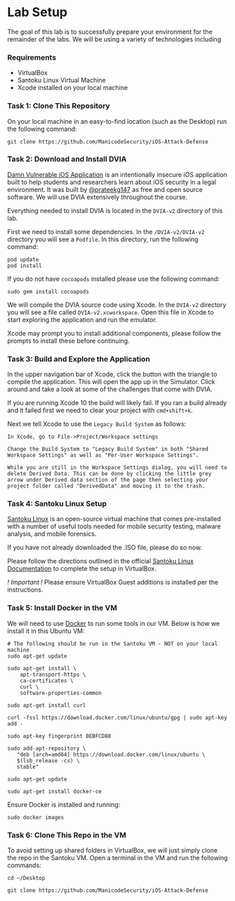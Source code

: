 # Lab Setup

The goal of this lab is to successfully prepare your environment for the remainder of the labs. We will be using a variety of technologies including 

### Requirements
- VirtualBox
- Santoku Linux Virtual Machine
- Xcode installed on your local machine

### Task 1: Clone This Repository
On your local machine in an easy-to-find location (such as the Desktop) run the following command:
```
git clone https://github.com/ManicodeSecurity/iOS-Attack-Defense
```

### Task 2: Download and Install DVIA 
[Damn Vulnerable iOS Application](http://damnvulnerableiosapp.com/) is an intentionally insecure iOS application built to help students and researchers learn about iOS security in a legal environment. It was built by [@prateekg147](http://twitter.com/prateekg147) as free and open source software. We will use DVIA extensively throughout the course. 

Everything needed to install DVIA is located in the `DVIA-v2` directory of this lab. 

First we need to install some dependencies. In the `/DVIA-v2/DVIA-v2` directory you will see a `Podfile`. In this directory, run the following command:

```
pod update
pod install
```

If you do not have `cocoapods` installed please use the following command:
```
sudo gem install cocoapods
```

We will compile the DVIA source code using Xcode. In the `DVIA-v2` directory you will see a file called `DVIA-v2.xcworkspace`. Open this file in Xcode to start exploring the application and run the emulator.

Xcode may prompt you to install additional components, please follow the prompts to install these before continuing. 

### Task 3: Build and Explore the Application 

In the upper navigation bar of Xcode, click the button with the triangle to compile the application. This will open the app up in the Simulator. Click around and take a look at some of the challenges that come with DVIA.

If you are running Xcode 10 the build will likely fail. If you ran a build already and it failed first we need to clear your project with `cmd+shift+k`.

Next we tell Xcode to use the `Legacy Build System` as follows:

```
In Xcode, go to File->Project/Workspace settings

Change the Build System to "Legacy Build System" in both "Shared Workspace Settings" as well as "Per-User Workspace Settings".

While you are still in the Workspace Settings dialog, you will need to delete Derived Data. This can be done by clicking the little grey arrow under Derived data section of the page then selecting your project folder called "DerivedData" and moving it to the trash.
```

### Task 4: Santoku Linux Setup
[Santoku Linux](https://santoku-linux.com/) is an open-source virtual machine that comes pre-installed with a number of useful tools needed for mobile security testing, malware analysis, and mobile forensics. 

If you have not already downloaded the .ISO file, please do so now. 

Please follow the directions outlined in the official [Santoku Linux Documentation](https://santoku-linux.com/howto/installing-santoku/installing-santoku-in-a-virtual-machine/) to complete the setup in VirtualBox.

*! Important !* Please ensure VirtualBox Guest additions is installed per the instructions.

### Task 5: Install Docker in the VM
We will need to use [Docker](https://www.docker.com/) to run some tools in our VM. Below is how we install it in this Ubuntu VM:


```
# The following should be run in the Santoku VM - NOT on your local machine
sudo apt-get update

sudo apt-get install \
    apt-transport-https \
    ca-certificates \
    curl \
    software-properties-common

sudo apt-get install curl

curl -fssl https://download.docker.com/linux/ubuntu/gpg | sudo apt-key add -

sudo apt-key fingerprint 0EBFCD88

sudo add-apt-repository \
   "deb [arch=amd64] https://download.docker.com/linux/ubuntu \
   $(lsb_release -cs) \
   stable"

sudo apt-get update

sudo apt-get install docker-ce
```

Ensure Docker is installed and running:
```
sudo docker images
```

### Task 6: Clone This Repo in the VM

To avoid setting up shared folders in VirtualBox, we will just simply clone the repo in the Santoku VM. Open a terminal in the VM and run the following commands:

```
cd ~/Desktop

git clone https://github.com/ManicodeSecurity/iOS-Attack-Defense
```



